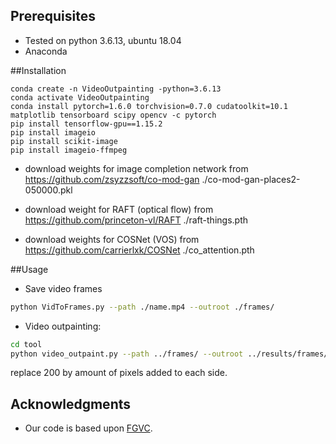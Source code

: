 ## Prerequisites
- Tested on python 3.6.13, ubuntu 18.04 
- Anaconda

##Installation 

```
conda create -n VideoOutpainting -python=3.6.13
conda activate VideoOutpainting
conda install pytorch=1.6.0 torchvision=0.7.0 cudatoolkit=10.1 matplotlib tensorboard scipy opencv -c pytorch
pip install tensorflow-gpu==1.15.2
pip install imageio
pip install scikit-image
pip install imageio-ffmpeg
```

- download weights for image completion network from https://github.com/zsyzzsoft/co-mod-gan 
    ./co-mod-gan-places2-050000.pkl

- download weight for RAFT (optical flow) from https://github.com/princeton-vl/RAFT
     ./raft-things.pth

- download weights for COSNet (VOS) from https://github.com/carrierlxk/COSNet
     ./co_attention.pth

##Usage

- Save video frames
```bash
python VidToFrames.py --path ./name.mp4 --outroot ./frames/
```

- Video outpainting:
```bash
cd tool
python video_outpaint.py --path ../frames/ --outroot ../results/frames/ --W_scale 200
```
replace 200 by amount of pixels added to each side.


## Acknowledgments
- Our code is based upon [FGVC](https://github.com/vt-vl-lab/FGVC/).

